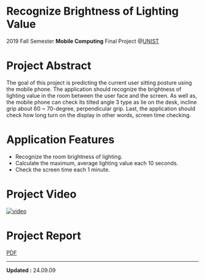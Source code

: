 ﻿# Recognize Brightness of Lighting Value

2019 Fall Semester **Mobile Computing** Final Project @[UNIST](https://unist.ac.kr)


# Project Abstract

The goal of this project is predicting the current user sitting posture using the mobile phone. The application should recognize the brightness of lighting value in the room between the user face and the screen. As well as, the mobile phone can check its tilted angle 3 type as lie on the desk, incline grip about 60 ~ 70-degree, perpendicular grip. Last, the application should check how long turn on the display in other words, screen time checking.


# Application Features

- Recognize the room brightness of lighting.
- Calculate the maximum, average lighting value each 10 seconds.
- Check the screen time each 1 minute.


# Project Video

[![video](https://img.youtube.com/vi/717k9_j_ros/0.jpg)](https://youtu.be/717k9_j_ros)


# Project Report
[PDF](https://nbviewer.jupyter.org/github/habijung/brightness-recognition-app/blob/main/Project-Proposal.pdf)


---
**Updated :** 24.09.09
